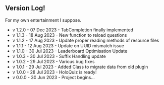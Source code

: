 ## Version Log!
For my own entertainment I suppose.

- v 1.2.0 - 07 Dec 2023 - TabCompletion finally implemented
- v 1.1.3 - 18 Aug 2023 - New function to reload questions
- v 1.1.2 - 17 Aug 2023 - Update proper reading methods of resource files
- v 1.1.1 - 12 Aug 2023 - Update on UUID mismatch issue
- v 1.1.0 - 30 Jul 2023 - Leaderboard Optimisation Update
- v 1.0.3 - 30 Jul 2023 - Suffix Handling update
- v 1.0.2 - 29 Jul 2023 - Various bug fixes
- v 1.0.1 - 29 Jul 2023 - Added Class to migrate data from old plugin
- v 1.0.0 - 28 Jul 2023 - HoloQuiz is ready!
- v 0.0.0 - 30 Jun 2023 - Project begins...






